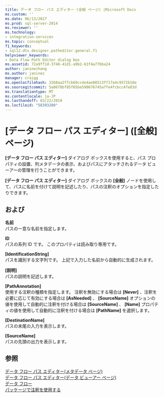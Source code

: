 ```yaml
---
title: データ フロー パス エディター (全般 ページ) |Microsoft Docs
ms.custom: ''
ms.date: 06/13/2017
ms.prod: sql-server-2014
ms.reviewer: ''
ms.technology:
- integration-services
ms.topic: conceptual
f1_keywords:
- sql12.dts.designer.patheditor.general.f1
helpviewer_keywords:
- Data Flow Path Editor dialog box
ms.assetid: 72a9ff1d-3748-41d1-a9b2-63f4a77bba24
author: janinezhang
ms.author: janinez
manager: craigg
ms.openlocfilehash: 3268aa2ffcb69ccde4ae08513ff17a4c9572b10e
ms.sourcegitcommit: 5a8678bf85f65be590676745a7fe4fcbcc47e83d
ms.translationtype: MT
ms.contentlocale: ja-JP
ms.lasthandoff: 03/22/2019
ms.locfileid: "58393280"
---
```

# <a name="data-flow-path-editor-general-page"></a>[データ フロー パス エディター] ([全般] ページ)
  **[データ フロー パス エディター]** ダイアログ ボックスを使用すると、パス プロパティの設置、列メタデータの表示、およびパスにアタッチされるデータ ビューアーの管理を行うことができます。  
  
 **[データ フロー パス エディター]** ダイアログ ボックスの **[全般]** ノードを使用して、パスに名前を付けて説明を記述したり、パスの注釈のオプションを指定したりできます。  
  
## <a name="options"></a>および  
 **名前**  
 パスの一意な名前を指定します。  
  
 **ID**  
 パスの系列 ID です。 このプロパティは読み取り専用です。  
  
 **[IdentificationString]**  
 パスを識別する文字列です。 上記で入力した名前から自動的に生成されます。  
  
 **[説明]**  
 パスの説明を記述します。  
  
 **[PathAnnotation]**  
 使用する注釈の種類を指定します。 注釈を無効にする場合は **[Never]** 、注釈を必要に応じて有効にする場合は **[AsNeeded]** 、 **[SourceName]** オプションの値を使用して自動的に注釈を付ける場合は **[SourceName]** 、 **[Name]** プロパティの値を使用して自動的に注釈を付ける場合は **[PathName]** を選択します。  
  
 **[DestinationName]**  
 パスの末尾の入力を表示します。  
  
 **[SourceName]**  
 パスの先頭の出力を表示します。  
  
## <a name="see-also"></a>参照  
 [データ フロー パス エディター&#40;メタデータ ページ&#41;](../../2014/integration-services/data-flow-path-editor-metadata-page.md)   
 [データ フロー パス エディター&#40;データ ビューアー ページ&#41;](../../2014/integration-services/data-flow-path-editor-data-viewers-page.md)   
 [データ フロー](data-flow/data-flow.md)   
 [パッケージで注釈を使用する](use-annotations-in-packages.md)  
  
  
